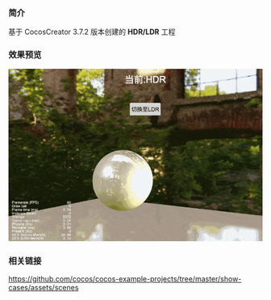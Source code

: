 ### 简介
基于 CocosCreator 3.7.2 版本创建的 **HDR/LDR** 工程

### 效果预览
![image](../../../gif/202303/2023032901.gif)

### 相关链接
https://github.com/cocos/cocos-example-projects/tree/master/show-cases/assets/scenes